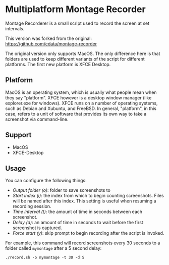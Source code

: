 # Multiplatform Montage Recorder

Montage Recorderer is a small script used to record the screen at set intervals. 

This version was forked from the original: https://github.com/cdata/montage-recorder

The original version only supports MacOS. The only difference here is that folders 
are used to keep different variants of the script for different platforms. The first 
new platform is XFCE Desktop.

## Platform

MacOS is an operating system, which is usually what people mean when they say
"platform". XFCE however is a desktop window manager (like explorer.exe for
windows). XFCE runs on a number of operating systems, such as Debian and
Xubuntu, and FreeBSD. In general, "platform", in this case, refers to a unit
of software that provides its own way to take a screenshot via command-line.

## Support

 - MacOS
 - XFCE-Desktop

## Usage

You can configure the following things:

 - *Output folder (o)*: folder to save screenshots to
 - *Start index (i)*: the index from which to begin counting screenshots.
 Files will be named after this index. This setting is useful when resuming
 a recording session.
 - *Time interval (t)*: the amount of time in seconds between each screenshot.
 - *Delay (d)*: an amount of time in seconds to wait before the first screenshot
 is captured.
 - *Force start (y)*: skip prompt to begin recording after the script is
 invoked.

For example, this command will record screenshots every 30 seconds to a folder
called `mymontage` after a 5 second delay:

```
./record.sh -o mymontage -t 30 -d 5
```
